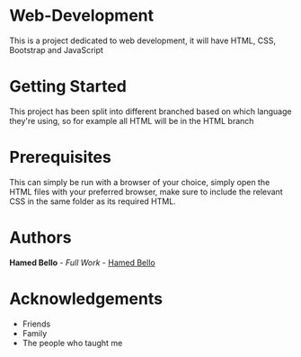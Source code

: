 # Web-Development
This is a project dedicated to web development, it will have HTML, CSS, Bootstrap and JavaScript
# Getting Started
This project has been split into different branched based on which language they're using, so for example all HTML will be in the HTML branch
# Prerequisites
This can simply be run with a browser of your choice, simply open the HTML files with your preferred browser,
make sure to include the relevant CSS in the same folder as its required HTML.
# Authors
**Hamed Bello** - *Full Work* - [Hamed Bello](https://github.com/hamed4321)
# Acknowledgements
* Friends
* Family
* The people who taught me
